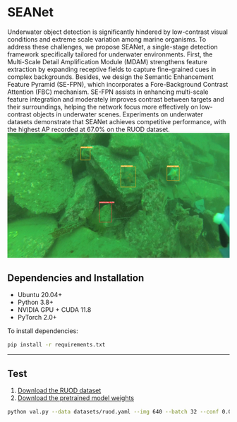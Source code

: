 # SEANet
Underwater object detection is significantly hindered by low-contrast visual conditions and extreme scale variation among marine organisms. To address these challenges, we propose SEANet, a single-stage detection framework specifically tailored for underwater environments. First, the Multi-Scale Detail Amplification Module (MDAM) strengthens feature extraction by expanding receptive fields to capture fine-grained cues in complex backgrounds. Besides, we design the Semantic Enhancement Feature Pyramid (SE-FPN), which incorporates a Fore-Background Contrast Attention (FBC) mechanism. SE-FPN assists in enhancing multi-scale feature integration and moderately improves contrast between targets and their surroundings, helping the network focus more effectively on low-contrast objects in underwater scenes. Experiments on underwater datasets demonstrate that SEANet achieves competitive performance, with the highest AP recorded at 67.0% on the RUOD dataset.
![Detection Results](datasets/show.jpg)

## Dependencies and Installation

- Ubuntu 20.04+
- Python 3.8+
- NVIDIA GPU + CUDA 11.8
- PyTorch 2.0+

To install dependencies:
```bash
pip install -r requirements.txt
```
---

## Test

1. [Download the RUOD dataset](https://pan.baidu.com/s/1LXjDZVntddsdlE5-lcS0-w?pwd=5pbd)
2. [Download the pretrained model weights](https://pan.baidu.com/s/1FOB0TxJ0h5EDfhdKGDM9AQ?pwd=nyp6) 


```bash
python val.py --data datasets/ruod.yaml --img 640 --batch 32 --conf 0.001 --iou 0.7 --device 0 --weights final/weights/best.pt
```
